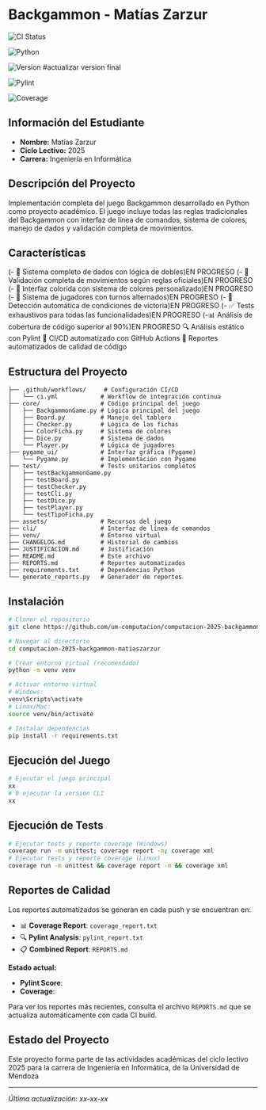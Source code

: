 # Backgammon - Matías Zarzur

![CI Status](https://github.com/um-computacion/computacion-2025-backgammon-matiaszarzur/actions/workflows/ci.yml/badge.svg)

![Python](https://img.shields.io/badge/python-3.10-blue)

![Version](https://img.shields.io/badge/version-x.x.x-green) #actualizar version final

![Pylint](https://img.shields.io/badge/pylint-7.29%2F10-yellow)

![Coverage](https://img.shields.io/badge/coverage-95%25-brightgreen)

## Información del Estudiante
- **Nombre:** Matías Zarzur
- **Ciclo Lectivo:** 2025
- **Carrera:** Ingeniería en Informática

## Descripción del Proyecto
Implementación completa del juego Backgammon desarrollado en Python como proyecto académico. El juego incluye todas las reglas tradicionales del Backgammon con interfaz de línea de comandos, sistema de colores, manejo de dados y validación completa de movimientos.

## Características
(- 🎲 Sistema completo de dados con lógica de dobles)EN PROGRESO 
(- 🎯 Validación completa de movimientos según reglas oficiales)EN PROGRESO 
(- 🎨 Interfaz colorida con sistema de colores personalizado)EN PROGRESO 
(- 👥 Sistema de jugadores con turnos alternados)EN PROGRESO 
(- 🏁 Detección automática de condiciones de victoria)EN PROGRESO 
(- ✅ Tests exhaustivos para todas las funcionalidades)EN PROGRESO 
(-📊 Análisis de cobertura de código superior al 90%)EN PROGRESO
🔍 Análisis estático con Pylint
🤖 CI/CD automatizado con GitHub Actions
📝 Reportes automatizados de calidad de código

## Estructura del Proyecto
```
├── .github/workflows/     # Configuración CI/CD
│   └── ci.yml            # Workflow de integración continua
├── core/                 # Código principal del juego
│   ├── BackgammonGame.py # Lógica principal del juego
│   ├── Board.py          # Manejo del tablero
│   ├── Checker.py        # Lógica de las fichas
│   ├── ColorFicha.py     # Sistema de colores
│   ├── Dice.py           # Sistema de dados
│   └── Player.py         # Lógica de jugadores
├── pygame_ui/            # Interfaz gráfica (Pygame)
│   └── Pygame.py         # Implementación con Pygame
├── test/                 # Tests unitarios completos
│   ├── testBackgammonGame.py
│   ├── testBoard.py
│   ├── testChecker.py
│   ├── testCli.py
│   ├── testDice.py
│   ├── testPlayer.py
│   └── testTipoFicha.py
├── assets/               # Recursos del juego
├── cli/                  # Interfaz de línea de comandos
├── venv/                 # Entorno virtual
├── CHANGELOG.md          # Historial de cambios
├── JUSTIFICACION.md      # Justificación 
├── README.md             # Este archivo
├── REPORTS.md            # Reportes automatizados
├── requirements.txt      # Dependencias Python
└── generate_reports.py   # Generador de reportes
```

## Instalación
```bash
# Clonar el repositorio
git clone https://github.com/um-computacion/computacion-2025-backgammon-matiaszarzur.git

# Navegar al directorio
cd computacion-2025-backgammon-matiaszarzur

# Crear entorno virtual (recomendado)
python -m venv venv

# Activar entorno virtual
# Windows:
venv\Scripts\activate
# Linux/Mac:
source venv/bin/activate

# Instalar dependencias
pip install -r requirements.txt
```

## Ejecución del Juego
```bash
# Ejecutar el juego principal
xx
# O ejecutar la versión CLI
xx
```

## Ejecución de Tests
```bash
# Ejecutar tests y reporte coverage (Windows)
coverage run -m unittest; coverage report -m; coverage xml 
# Ejecutar tests y reporte coverage (Linux)
coverage run -m unittest && coverage report -m && coverage xml

```

## Reportes de Calidad
Los reportes automatizados se generan en cada push y se encuentran en:
- 📊 **Coverage Report**: `coverage_report.txt`
- 🔍 **Pylint Analysis**: `pylint_report.txt` 
- 📋 **Combined Report**: `REPORTS.md`

**Estado actual:**
- **Pylint Score**: 
- **Coverage**: 

Para ver los reportes más recientes, consulta el archivo `REPORTS.md` que se actualiza automáticamente con cada CI build.

## Estado del Proyecto
Este proyecto forma parte de las actividades académicas del ciclo lectivo 2025 para la carrera de Ingeniería en Informática, de la Universidad de Mendoza

---
*Última actualización: xx-xx-xx*